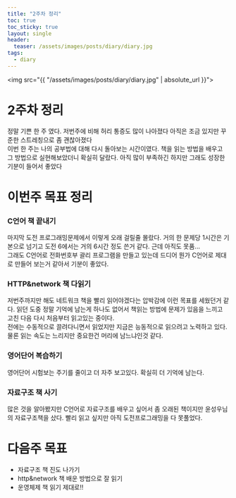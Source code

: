 ```yaml
---
title: "2주차 정리"
toc: true
toc_sticky: true
layout: single
header:
  teaser: /assets/images/posts/diary/diary.jpg
tags:
  - diary 
---
```


<img src="{{ "/assets/images/posts/diary/diary.jpg" | absolute_url }}">
# 2주차 정리
정말 기쁜 한 주 였다. 저번주에 비해 허리 통증도 많이 나아졌다 아직은 조금 있지만 꾸준한 스트레칭으로 좀 괜찮아졌다 <br> 이번 한 주는 나의 공부법에 대해 다시 돌아보는 시간이였다. 책을 읽는 방법을 배우고 그 방법으로 실현해보았더니 확실히 달랐다. 아직 많이 부족하긴 하지만 그래도 성장한 기분이 들어서 좋았다
# 이번주 목표 정리
### C언어 책 끝내기
 마지막 도전 프로그래밍문제에서 이렇게 오래 걸릴줄 몰랐다. 거의 한 문제당 1시간은 기본으로 넘기고 도전 6에서는 거의 6시간 정도 쓴거 같다. 근데 아직도 못품... <br> 그래도 C언어로 전화번호부 괄리 프로그램을 만들고 있는데 드디어 뭔가 C언어로 제대로 만들어 보는거 같아서 기분이 좋았다.
### HTTP&network 책 다읽기
 저번주까지만 해도 네트워크 책을 빨리 읽어야겠다는 압박감에 이런 목표를 세웠던거 같다. 읽던 도중 정말 기억에 남는게 하나도 없어서 책읽는 방법에 문제가 있음을 느끼고 고친 다음 다시 처음부터 읽고있는 중이다. <br> 전에는 수동적으로 끌려다니면서 읽었지만 지금은 능동적으로 읽으려고 노력하고 있다. 물론 읽는 속도는 느리지만 중요한건 머리에 남느냐인것 같다. 
### 영어단어 복습하기
 영어단어 시험보는 주기를 줄이고 더 자주 보고있다. 확실히 더 기억에 남는다. 
### 자료구조 책 사기
 많은 것을 알아봤지만 C언어로 자료구조를 배우고 싶어서 좀 오래된 책이지만 윤성우님의 자료구조책을 샀다. 빨리 읽고 싶지만 아직 도전프로그래밍을 다 못풀었다.
# 다음주 목표
 - 자료구조 책 진도 나가기
 - http&network 책 배운 방법으로 잘 읽기
 - 운영체제 책 읽기 제대로!!

